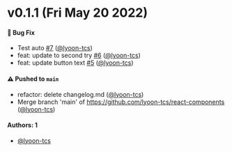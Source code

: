# v0.1.1 (Fri May 20 2022)

#### 🐛 Bug Fix

- Test auto [#7](https://github.com/lyoon-tcs/react-components/pull/7) ([@lyoon-tcs](https://github.com/lyoon-tcs))
- feat: update to second try [#6](https://github.com/lyoon-tcs/react-components/pull/6) ([@lyoon-tcs](https://github.com/lyoon-tcs))
- feat: update button text [#5](https://github.com/lyoon-tcs/react-components/pull/5) ([@lyoon-tcs](https://github.com/lyoon-tcs))

#### ⚠️ Pushed to `main`

- refactor: delete changelog.md ([@lyoon-tcs](https://github.com/lyoon-tcs))
- Merge branch 'main' of https://github.com/lyoon-tcs/react-components ([@lyoon-tcs](https://github.com/lyoon-tcs))

#### Authors: 1

- [@lyoon-tcs](https://github.com/lyoon-tcs)
